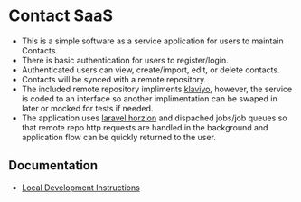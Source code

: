 # Contact SaaS

 - This is a simple software as a service application for users to maintain Contacts.
 - There is basic authentication for users to register/login.
 - Authenticated users can view, create/import, edit, or delete contacts.
 - Contacts will be synced with a remote repository. 
 - The included remote repository impliments [klaviyo](https://www.klaviyo.com/), however, the service is coded to an interface so another implimentation can be swaped in later or mocked for tests if needed.
 - The application uses [laravel horzion](https://laravel.com/docs/7.x/horizon) and dispached jobs/job queues so that remote repo http requests are handled in the background and application flow can be quickly returned to the user.

## Documentation

 - [Local Development Instructions](/docs/local.md)
